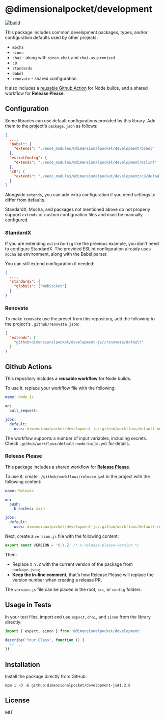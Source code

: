 # @dimensionalpocket/development

[![build](https://github.com/dimensionalpocket/development-js/actions/workflows/node.js.yml/badge.svg)](https://github.com/dimensionalpocket/development-js/actions/workflows/node.js.yml)

This package includes common development packages, types, and/or configuration defaults used by other projects:

* `mocha`
* `sinon`
* `chai` - along with `sinon-chai` and `chai-as-promised`
* `c8`
* `standardx`
* `babel`
* `renovate` - shared configuration

It also includes a [reusable Github Action](#github-actions) for Node builds, and a shared workflow for **Release Please**.

## Configuration

Some libraries can use default configurations provided by this library. Add them to the project's `package.json` as follows:

```json
{
  ...,
  "babel": {
    "extends": "./node_modules/@dimensionalpocket/development/babel"
  },
  "eslintConfig": {
    "extends": "./node_modules/@dimensionalpocket/development/eslint"
  },
  "c8": {
    "extends": "./node_modules/@dimensionalpocket/development/c8/default.json"
  }
}
```

Alongside `extends`, you can add extra configuration if you need settings to differ from defaults.

StandardX, Mocha, and packages not mentioned above do not properly support `extends` or custom configuration files and must be manually configured.

### StandardX

If you are extending `eslintConfig` like the previous example, you don't need to configure StandardX. The provided ESLint configuration already uses `mocha` as environment, along with the Babel parser.

You can still extend configuration if needed:

```json
{
  ...,
  "standardx": {
    "globals": ["WebSocket"]
  }
}
```

### Renovate

To make `renovate` use the preset from this repository, add the following to the project's `.github/renovate.json`:

```json
{
  "extends": [
    "github>dimensionalpocket/development-js//renovate/default"
  ]
}
```

## Github Actions

This repository includes a **reusable workflow** for Node builds.

To use it, replace your workflow file with the following:

<!-- x-release-please-start-version -->
```yaml
name: Node.js

on:
  pull_request:

jobs:
  default:
    uses: dimensionalpocket/development-js/.github/workflows/default-node-build.yml@1.2.0
```
<!-- x-release-please-end -->

The workflow supports a number of input variables, including secrets. Check `.github/workflows/default-node-build.yml` for details.

### Release Please

This package includes a shared workflow for [**Release Please**](https://github.com/googleapis/release-please).

To use it, create `./github/workflows/release.yml` in the project with the following content:

<!-- x-release-please-start-version -->
```yaml
name: Release

on:
  push:
    branches: main

jobs:
  default:
    uses: dimensionalpocket/development-js/.github/workflows/default-release.yml@1.2.0
```
<!-- x-release-please-end -->

Next, create a `version.js` file with the following content:

```js
export const VERSION = 'X.Y.Z' /* x-release-please-version */
```

Then:

- Replace `X.Y.Z` with the current version of the package from `package.json`;
- **Keep the in-line comment**, that's how Release Please will replace the version number when creating a release PR.

The `version.js` file can be placed in the root, `src`, or `config` folders.

## Usage in Tests

In your test files, import and use `expect`, `chai`, and `sinon` from the library directly:

```javascript
import { expect, sinon } from '@dimensionalpocket/development'

describe('Your Class', function () {
  // ...
})
```

## Installation

Install the package directly from GitHub:

<!-- x-release-please-start-version -->
```shell
npm i -D -E github:dimensionalpocket/development-js#1.2.0
```
<!-- x-release-please-end -->

## License

MIT
